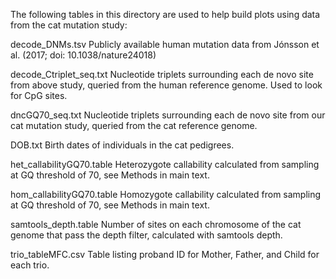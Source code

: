 The following tables in this directory are used to help build plots using data from the cat mutation study:

decode_DNMs.tsv
Publicly available human mutation data from Jónsson et al. (2017; doi: 10.1038/nature24018)

decode_Ctriplet_seq.txt
Nucleotide triplets surrounding each de novo site from above study, queried from the human reference genome. Used to look for CpG sites.

dncGQ70_seq.txt
Nucleotide triplets surrounding each de novo site from our cat mutation study, queried from the cat reference genome.

DOB.txt
Birth dates of individuals in the cat pedigrees.

het_callabilityGQ70.table
Heterozygote callability calculated from sampling at GQ threshold of 70, see Methods in main text.

hom_callabilityGQ70.table
Homozygote callability calculated from sampling at GQ threshold of 70, see Methods in main text.

samtools_depth.table
Number of sites on each chromosome of the cat genome that pass the depth filter, calculated with samtools depth.

trio_tableMFC.csv
Table listing proband ID for Mother, Father, and Child for each trio.
